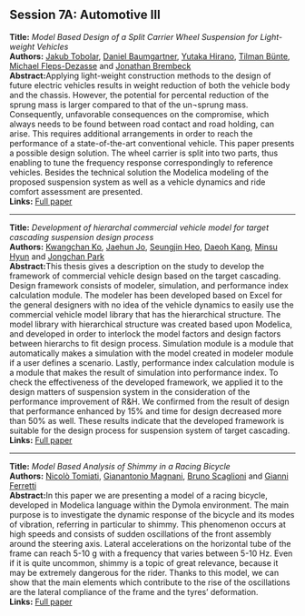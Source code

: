 <h2>Session 7A: Automotive III</h2>
<p>
<b>Title:</b> <i> Model Based Design of a Split Carrier Wheel Suspension for Light-weight Vehicles </i> <br />
<b>Authors:</b> <a href="../authors/author_277.html">Jakub Tobolar</a>, <a href="../authors/author_19.html">Daniel Baumgartner</a>, <a href="../authors/author_111.html">Yutaka Hirano</a>, <a href="../authors/author_38.html">Tilman Bünte</a>, <a href="../authors/author_72.html">Michael Fleps-Dezasse</a> and <a href="../authors/author_34.html">Jonathan Brembeck</a><br />
<b>Abstract:</b>Applying light-weight construction methods to the design of future electric vehicles results in weight reduction of both the vehicle body and the chassis. However, the potential for percental reduction of the sprung mass is larger compared to that of the un¬sprung mass. Consequently, unfavorable consequences on the compromise, which always needs to be found between road contact and road holding, can arise. This requires additional arrangements in order to reach the performance of a state-of-the-art conventional vehicle. This paper presents a possible design solution. The wheel carrier is split into two parts, thus enabling to tune the frequency response correspondingly to reference vehicles. Besides the technical solution the Modelica modeling of the proposed suspension system as well as a vehicle dynamics and ride comfort assessment are presented.<br />
<b>Links:</b> <a href="../submissions/ecp17132425_TobolarBaumgartnerHiranoBunteFlepsdezasseBrembeck.pdf">Full paper</a></p>
<hr />
<p>
<b>Title:</b> <i> Development of hierarchal commercial vehicle model for target cascading suspension design process </i> <br />
<b>Authors:</b> <a href="../authors/author_140.html">Kwangchan Ko</a>, <a href="../authors/author_126.html">Jaehun Jo</a>, <a href="../authors/author_108.html">Seungjin Heo</a>, <a href="../authors/author_132.html">Daeoh Kang</a>, <a href="../authors/author_117.html">Minsu Hyun</a> and <a href="../authors/author_212.html">Jongchan Park</a><br />
<b>Abstract:</b>This thesis gives a description on the study to develop the framework of commercial vehicle design based on the target cascading. Design framework consists of modeler, simulation, and performance index calculation module. The modeler has been developed based on Excel for the general designers with no idea of the vehicle dynamics to easily use the commercial vehicle model library that has the hierarchical structure. The model library with hierarchical structure was created based upon Modelica, and developed in order to interlock the model factors and design factors between hierarchs to fit design process. Simulation module is a module that automatically makes a simulation with the model created in modeler module if a user defines a scenario. Lastly, performance index calculation module is a module that makes the result of simulation into performance index. To check the effectiveness of the developed framework, we applied it to the design matters of suspension system in the consideration of the performance improvement of R&H. We confirmed from the result of design that performance enhanced by 15% and time for design decreased more than 50% as well. These results indicate that the developed framework is suitable for the design process for suspension system of target cascading.<br />
<b>Links:</b> <a href="../submissions/ecp17132433_KoJoHeoKangHyunPark.pdf">Full paper</a></p>
<hr />
<p>
<b>Title:</b> <i> Model Based Analysis of Shimmy in a Racing Bicycle </i> <br />
<b>Authors:</b> <a href="../authors/author_279.html">Nicolò Tomiati</a>, <a href="../authors/author_165.html">Gianantonio Magnani</a>, <a href="../authors/author_237.html">Bruno Scaglioni</a> and <a href="../authors/author_70.html">Gianni Ferretti</a><br />
<b>Abstract:</b>In this paper we are presenting a model of a racing bicycle, developed in Modelica language within the Dymola environment. The main purpose is to investigate the dynamic response of the bicycle and its modes of vibration, referring in particular to shimmy. This phenomenon occurs at high speeds and consists of sudden oscillations of the front assembly around the steering axis. Lateral accelerations on the horizontal tube of the frame can reach 5-10 g with a frequency that varies between 5-10 Hz. Even if it is quite uncommon, shimmy is a topic of great relevance, because it may be extremely dangerous for the rider. Thanks to this model, we can show that the main elements which contribute to the rise of the oscillations are the lateral compliance of the frame and the tyres’ deformation.<br />
<b>Links:</b> <a href="../submissions/ecp17132441_TomiatiMagnaniScaglioniFerretti.pdf">Full paper</a></p>